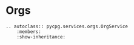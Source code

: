 # Orgs

```{eval-rst}
.. autoclass:: pycpg.services.orgs.OrgService
    :members:
    :show-inheritance:
```

